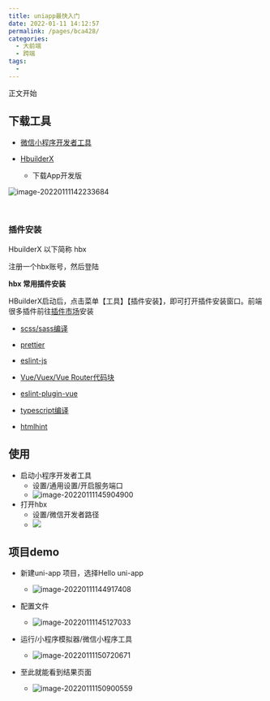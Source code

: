 ```yaml
---
title: uniapp最快入门
date: 2022-01-11 14:12:57
permalink: /pages/bca428/
categories:
  - 大前端
  - 跨端
tags:
  - 
---
```

正文开始

## 下载工具

- [微信小程序开发者工具](https://developers.weixin.qq.com/miniprogram/dev/devtools/download.html)

- [HbuilderX](https://www.dcloud.io/hbuilderx.html)
  - 下载App开发版

![image-20220111142233684](https://cdn.jsdelivr.net/gh/izhaong/izhaong.com-oss/blogImg/Untitled/2022/01/11/14-49-21-3867793840ecada8cb870571f1206844-image-20220111142233684-bb31b6.png)

​	

### 插件安装

HbuilderX 以下简称 hbx

注册一个hbx账号，然后登陆



**hbx 常用插件安装**

HBuilderX启动后，点击菜单【工具】【插件安装】，即可打开插件安装窗口。前端很多插件前往[插件市场](https://ext.dcloud.net.cn/?cat1=1&cat2=11&orderBy=TotalDownload)安装

- [scss/sass编译](https://ext.dcloud.net.cn/plugin?id=2046)
- [prettier](https://ext.dcloud.net.cn/plugin?id=2025)
- [eslint-js](https://ext.dcloud.net.cn/plugin?id=2037)
- [Vue/Vuex/Vue Router代码块](https://ext.dcloud.net.cn/plugin?id=3561)

- [eslint-plugin-vue](https://ext.dcloud.net.cn/plugin?id=2005)
- [typescript编译](https://ext.dcloud.net.cn/plugin?id=2002)
- [htmlhint](https://ext.dcloud.net.cn/plugin?id=2043)



## 使用

- 启动小程序开发者工具
  - 设置/通用设置/开启服务端口
  - ![image-20220111145904900](https://cdn.jsdelivr.net/gh/izhaong/izhaong.com-oss/blogImg/Untitled/2022/01/11/14-59-06-78d0934845c11eb3e1fa65dd6d4df65c-image-20220111145904900-021dec.png)
- 打开hbx
  - 设置/微信开发者路径
  - ![](https://cdn.jsdelivr.net/gh/izhaong/izhaong.com-oss/blogImg/abnerworks.Typora/2022/01/11/15-02-23-78d0934845c11eb3e1fa65dd6d4df65c-14-59-06-78d0934845c11eb3e1fa65dd6d4df65c-image-20220111145904900-021dec-20220111150223305-b00fde.png)

## 项目demo

- 新建uni-app 项目，选择Hello uni-app
  - ![image-20220111144917408](https://cdn.jsdelivr.net/gh/izhaong/izhaong.com-oss/blogImg/Untitled/2022/01/11/14-51-33-00f1cce1797c15dfa0fbcb522788b69a-image-20220111144917408-4caa90.png)
- 配置文件
  - ![image-20220111145127033](https://cdn.jsdelivr.net/gh/izhaong/izhaong.com-oss/blogImg/Untitled/2022/01/11/14-51-28-dad108a950024993efe38b8654c562bd-image-20220111145127033-5d5a10.png)

- 运行/小程序模拟器/微信小程序工具
  - ![image-20220111150720671](https://cdn.jsdelivr.net/gh/izhaong/izhaong.com-oss/blogImg/017000.uniapp%E6%9C%80%E5%BF%AB%E5%85%A5%E9%97%A8/2022/01/11/15-07-25-f0aa4470a535b00aed11aa9e0ae76328-image-20220111150720671-79c25c.png)

- 至此就能看到结果页面
  - ![image-20220111150900559](https://cdn.jsdelivr.net/gh/izhaong/izhaong.com-oss/blogImg/017000.uniapp%E6%9C%80%E5%BF%AB%E5%85%A5%E9%97%A8/2022/01/11/15-09-06-331630158bb1c4f8a3aa00e3e278979c-image-20220111150900559-582a22.png)